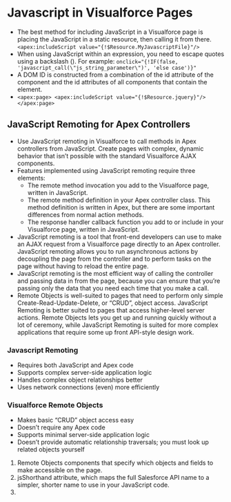 # Javascript in Visualforce Pages
* The best method for including JavaScript in a Visualforce page is placing the JavaScript in a static resource, then calling it from there. `<apex:includeScript value="{!$Resource.MyJavascriptFile}"/>`
* When using JavaScript within an expression, you need to escape quotes using a backslash (\). For example: 
`onclick="{!IF(false, 'javascript_call(\"js_string_parameter\")', 'else case')}"`
* A DOM ID is constructed from a combination of the id attribute of the component and the id attributes of all components that contain the element.
* `<apex:page>
    <apex:includeScript value="{!$Resource.jquery}"/>
</apex:page>`

## JavaScript Remoting for Apex Controllers
* Use JavaScript remoting in Visualforce to call methods in Apex controllers from JavaScript. Create pages with complex, dynamic behavior that isn’t possible with the standard Visualforce AJAX components.
* Features implemented using JavaScript remoting require three elements:
    * The remote method invocation you add to the Visualforce page, written in JavaScript.
    * The remote method definition in your Apex controller class. This method definition is written in Apex, but there are some important differences from normal action methods.
    * The response handler callback function you add to or include in your Visualforce page, written in JavaScript.
* JavaScript remoting is a tool that front-end developers can use to make an AJAX request from a Visualforce page directly to an Apex controller. JavaScript remoting allows you to run asynchronous actions by decoupling the page from the controller and to perform tasks on the page without having to reload the entire page.
* JavaScript remoting is the most efficient way of calling the controller and passing data in from the page, because you can ensure that you’re passing only the data that you need each time that you make a call.
* Remote Objects is well-suited to pages that need to perform only simple Create-Read-Update-Delete, or “CRUD”, object access. JavaScript Remoting is better suited to pages that access higher-level server actions. Remote Objects lets you get up and running quickly without a lot of ceremony, while JavaScript Remoting is suited for more complex applications that require some up front API-style design work.

### Javascript Remoting
* Requires both JavaScript and Apex code
* Supports complex server-side application logic
* Handles complex object relationships better
* Uses network connections (even) more efficiently

### Visualforce Remote Objects
* Makes basic “CRUD” object access easy
* Doesn’t require any Apex code
* Supports minimal server-side application logic
* Doesn’t provide automatic relationship traversals; you must look up related objects yourself

1. Remote Objects components that specify which objects and fields to make accessible on the page.
2. jsShorthand attribute, which maps the full Salesforce API name to a simpler, shorter name to use in your JavaScript code. 
3. 
